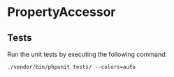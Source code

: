 # PropertyAccessor

## Tests
Run the unit tests by executing the following command:
````
./vendor/bin/phpunit tests/ --colors=auto
````
